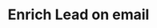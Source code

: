 ---
title: Enrich Lead on email
position_number: 1.3
type: get
description: This endpoint enriches a lead’s information on  email.
content_markdown: |-
  The enrich endpoint charges credit for its usage. If a verified email is successfully returned, it will cost you 1 credit. 
  If an email/phone is not found, but Slintel successfully found ALL of the following information, Slintel will charge a fraction of a credit.
  
  The enrich endpoint also charges credits if you pass in the same information multiple times.
  {: .warning }
left_code_blocks:
  - code_block: |-
        var request = require('request');
        var options = {
          'method': 'GET',
          'url': 'https://apiv2.slintel.com/v2.0/lead/enrich?email=deepak@slintel.com',
          'headers': {
            'x-api-key': 'YOUR API KEY'
          }
        };
        request(options, function (error, response) { 
          if (error) throw new Error(error);
          console.log(response.body);
        });
    title: Nodejs
    language: javascript
  - code_block: |-
        var settings = {
            "url": "https://apiv2.slintel.com/v2.0/lead/enrich?email=deepak@slintel.com",
            "method": "GET",
            "timeout": 0,
            "headers": {
            "x-api-key": "YOUR API KEY"
            },
        };
        $.ajax(settings).done(function (response) {
            console.log(response);
        });
    title: jQuery
    language: javascript
  - code_block: |-
        import requests

        url = "https://apiv2.slintel.com/v2.0/lead/enrich?email=deepak@slintel.com"
        
        payload  = {}
        headers = {
          'x-api-key': 'YOUR API KEY'
        }
        
        response = requests.request("GET", url, headers=headers, data = payload)
        
        print(response.text.encode('utf8'))
    title: Python
    language: python
right_code_blocks:
  - code_block: |2-
        {
        "data": {
        "id": "5dc164616d4235090c39736b",
        "continent": "North America",
        "country": "United States",
        "education": [
        {
            "end_date": 2008,
            "school_location": "Indore, Madhya Pradesh, India",
            "school_website": "iimidr.ac.in",
            "school_name": "Indian Institute Of Management Indore",
            "degrees": [
                "Master Of Business Administration",
                "Masters"
            ],
            "start_date": 2006
        },
        {
            "end_date": 2006,
            "school_location": "Kharagpur, West Bengal, India",
            "school_website": "iitkgp.ac.in",
            "school_name": "Indian Institute Of Technology Kharagpur",
            "degrees": [
                "Bachelors"
            ],
            "start_date": 2002
        }
        ],
        "decision_making_power": "High",
        "city": "San Francisco",
        "company_website": "slintel.com",
        "experience": [
        {
            "end_date": [],
            "is_primary": "true",
            "company_profile": {},
            "company_website": "slintel.com",
            "company_name": "Slintel",
            "location": {
                "country": "United States",
                "city": "Mountain View",
                "state": "California"
            },
            "title_name": "Founder",
            "company_size": "1-10"
        },
        {
            "is_primary": "false",
            "company_profile": {
                "facebook_url": "facebook.com/tracxn",
                "twitter_url": "twitter.com/tracxn",
                "crunchbase_url": "crunchbase.com/organization/tracxn"
            },
            "company_website": "tracxn.com",
            "company_name": "Tracxn",
            "location": {
                "country": "United States",
                "city": "Palo Alto",
                "state": "California"
            },
            "title_name": "Vp, Business Development",
            "company_size": "501-1000"
        }
        ],
        "technologies": [
        {
            "category": "Finance and Accounting",
            "subcategory": "Billing And Provisioning",
            "technology": "Square Invoices",
            "last_detected": 1589915623
        },
        {
            "category": "Platform and Storage",
            "subcategory": "Backup and Disaster Recovery",
            "technology": "Rewind.io",
            "last_detected": 1591092110
        }
        ],
        "company_linkedin_url": "https://www.linkedin.com/company/slintel/",
        "skills": [
        "Business Strategy",
        "Portfolio Management",
        "Financial Modeling",
        "Management",
        "Banking",
        "Consulting",
        "Business Development",
        "Requirements Analysis",
        "Business Analytics",
        "Investments",
        "Business Analysis",
        "Team Management",
        "Pre Sales",
        "Business Intelligence",
        "Strategy",
        "Financial Services",
        "Sales",
        "Management Consulting"
        ],
        "company_state": "California",
        "function": "Ceo/founder/co-founder",
        "company_city": "Santa Clara",
        "state": "California",
        "email": "deepak@slintel.com",
        "divison": "General",
        "company_id": "5c3b016dd55ae49f1b77d266",
        "lead_title": "Founder",
        "company_country": "United States",
        "company_products_services": [
        "Information and Communications Technology (ICT)",
        "Information Technology",
        "Marketing Automation",
        "Sales Automation"
        ],
        "company_phone_number": "214-400-7300",
        "industry": "Computer Software",
        "company_sector": "Technology",
        "company_name": "Slintel",
        "company_twitter_url": "https://twitter.com/slintel_inc",
        "name": "Deepak Anchala",
        "company_facebook_url": "https://www.facebook.com/Slintel-1070643269715139/",
        "linkedin_url": "http://www.linkedin.com/in/deepak-anchala-0043707",
        "company_size": "11-50",
        "last_funded_on": 1576108800
        }
        }
    title: Response
    language: json
---